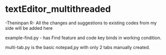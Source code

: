 # textEditor_multithreaded

-Theninpan R-
All the changes and suggestions to existing codes from my side will be added here

example-find.py - has Find feature and code key binds in working condition.

multi-tab.py is the basic notepad,py with only 2 tabs manually created.
